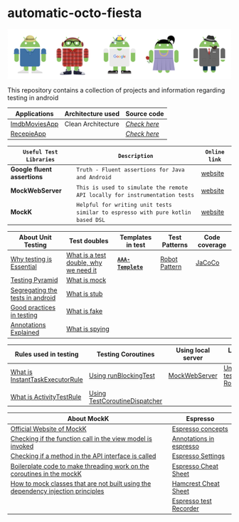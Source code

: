 # automatic-octo-fiesta
![Banner](https://github.com/devrath/automatic-octo-fiesta/blob/main/images/banner.png)


This repository contains a collection of projects and information regarding testing in android 


| Applications | Architecture used | Source code |
| ------------ | ----------------- | ----------- |
| [ImdbMoviesApp](https://github.com/devrath/automatic-octo-fiesta/wiki/Application---ImdbMoviesApp) | Clean Architecture | [*Check here*](https://github.com/devrath/automatic-octo-fiesta/tree/main/Projects/ImdbMoviesApp) |
| [RecepieApp](https://github.com/devrath/automatic-octo-fiesta/wiki/Application---RecepieApp) | | [*Check here*](https://github.com/devrath/automatic-octo-fiesta/tree/main/Projects/RecepieApp) |



| **`Useful Test Libraries`** | **`Description`** | **`Online link`** |
| --------------------- | ----------- | ------------------------------|
| **Google fluent assertions** | `Truth - Fluent assertions for Java and Android` | [website](https://truth.dev/) |
| **MockWebServer** | `This is used to simulate the remote API locally for instrumentation tests` | [website](https://github.com/square/okhttp/tree/master/mockwebserver) |
| **MockK** | `Helpful for writing unit tests similar to espresso with pure kotlin based DSL` | [website](https://mockk.io/ANDROID.html) |


| About Unit Testing | Test doubles | Templates in test | Test Patterns | Code coverage |
| ------- | ------- | ------- | -------- | -------- |
| [Why testing is Essential](https://github.com/devrath/automatic-octo-fiesta/wiki/Why-testing-is-Essential) | [What is a test double, why we need it](https://github.com/devrath/automatic-octo-fiesta/wiki/What-is-a-test-double,-why-we-need-it) | [**`AAA-Templete`**](https://github.com/devrath/automatic-octo-fiesta/wiki/AAA-Templete) | [Robot Pattern](https://github.com/devrath/automatic-octo-fiesta/wiki/Robot-Pattern) | [JaCoCo](https://github.com/devrath/automatic-octo-fiesta/wiki/JaCoCo) |
| [Testing Pyramid](https://github.com/devrath/automatic-octo-fiesta/wiki/Testing-Pyramid) | [What is mock](https://github.com/devrath/automatic-octo-fiesta/wiki/What-are-mocks) | | |
| [Segregating the tests in android](https://github.com/devrath/automatic-octo-fiesta/wiki/Segregating-the-tests-in-android) | [What is stub](https://github.com/devrath/automatic-octo-fiesta/wiki/What-is-stub) | | |
| [Good practices in testing](https://github.com/devrath/automatic-octo-fiesta/wiki/Good-practices-in-testing) | [What is fake](https://github.com/devrath/automatic-octo-fiesta/wiki/What-is-fake) | | |
| [Annotations Explained](https://github.com/devrath/automatic-octo-fiesta/wiki/Annotations-Explained) | [What is spying](https://github.com/devrath/automatic-octo-fiesta/wiki/What-is-spying) | | |

| Rules used in testing | Testing Coroutines | Using local server | Local DB |
| ------------ | ------------------ | ------------------ | ------------------------------ |
| [What is InstantTaskExecutorRule](https://github.com/devrath/automatic-octo-fiesta/wiki/What-is-InstantTaskExecutorRule) | [Using runBlockingTest](https://github.com/devrath/automatic-octo-fiesta/wiki/Using-runBlockingTest) | [MockWebServer](https://github.com/devrath/automatic-octo-fiesta/wiki/MockWebServer-for-instrumentation-tests) | [Unit tests on RoomDB](https://github.com/devrath/automatic-octo-fiesta/wiki/Unit-tests-on-RoomDB) |
| [What is ActivityTestRule](https://github.com/devrath/automatic-octo-fiesta/wiki/What-is-ActivityTestRule) | [Using TestCoroutineDispatcher](https://github.com/devrath/automatic-octo-fiesta/wiki/Using-TestCoroutineDispatcher) |  

| About MockK | Espresso |
| ------- | ------- |
| [Official Website of MockK](https://mockk.io/ANDROID.html) | [Espresso concepts](https://github.com/devrath/automatic-octo-fiesta/wiki/Espresso-concepts) |
| [Checking if the function call in the view model is invoked](https://github.com/devrath/automatic-octo-fiesta/wiki/Checking-if-the-function-call-in-the-view-model-is-invoked) | [Annotations in espresso](https://github.com/devrath/automatic-octo-fiesta/wiki/Annotations-in-espresso) |
| [Checking if a method in the API interface is called](https://github.com/devrath/automatic-octo-fiesta/wiki/Checking-if-a-method-in-the-API-interface-is-called) | [Espresso Settings](https://github.com/devrath/automatic-octo-fiesta/wiki/Espresso-settings) |
| [Boilerplate code to make threading work on the coroutines in the mockK](https://github.com/devrath/automatic-octo-fiesta/wiki/Boiler-plate-code-to-make-threading-work-on-the-coroutines-in-the-mockK) | [Espresso Cheat Sheet](https://github.com/devrath/automatic-octo-fiesta/wiki/Espresso-Cheat-sheet) |
| [How to mock classes that are not built using the dependency injection principles](https://github.com/devrath/automatic-octo-fiesta/wiki/How-to-mock-classes-that-are-not-built-using-the-dependency-injection-principles) | [Hamcrest Cheat Sheet](https://github.com/devrath/automatic-octo-fiesta/wiki/Hamcrest-Cheat-sheet) |
| | [Espresso test Recorder](https://github.com/devrath/automatic-octo-fiesta/wiki/Espresso-Test-Recorder) | 
